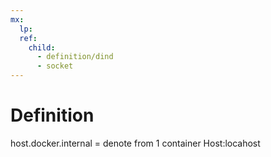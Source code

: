 ```yaml
---
mx:  
  lp:
  ref:
    child:
      - definition/dind
      - socket
---
```


# Definition
host.docker.internal = denote from 1 container Host:locahost
